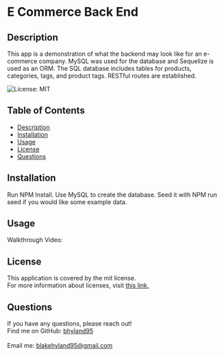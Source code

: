  # E Commerce Back End
 
  ## Description
  This app is a demonstration of what the backend may look like for an e-commerce company. MySQL was used for the database and Sequelize is used as an ORM. The SQL database  includes tables for products, categories, tags, and product tags. RESTful routes are established. 
  
  ![License: MIT](https://img.shields.io/badge/License-MIT-yellow.svg)
  
  ## Table of Contents
  - [Description](#description)
  - [Installation](#installation)
  - [Usage](#usage)
  - [License](#license)
  - [Questions](#questions)

  ## Installation
 Run NPM Install. Use MySQL to create the database. Seed it with NPM run seed if you would like some example data.

  ## Usage
  Walkthrough Video:
 
  ## License
  This application is covered by the mit license. 
  <br />
  For more information about licenses, visit [this link.](https://docs.github.com/en/repositories/managing-your-repositorys-settings-and-features/customizing-your-repository/licensing-a-repository)

  ## Questions
  If you have any questions, please reach out! 
  <br />
  Find me on GitHub: [bhyland95](https://github.com/bhyland95)<br />
  <br />
  Email me: blakehyland95@gmail.com
